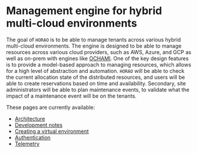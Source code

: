 # Management engine for hybrid multi-cloud environments

The goal of `HORAO` is to be able to manage tenants across various hybrid multi-cloud environments. The engine is designed to be able to manage resources across various cloud providers, such as AWS, Azure, and GCP as well as on-prem with engines like [OCHAMI](https://www.ochami.org).
One of the key design features is to provide a model-based approach to managing resources, which allows for a high level of abstraction and automation.
`HORAO` will be able to check the current allocation state of the distributed resources, and users will be able to create reservations based on time and availability.
Secondary, site administrators will be able to plan maintenance events, to validate what the impact of a maintenance event will be on the tenants. 


These pages are currently available:
- [Architecture](./Architecture.md)
- [Development notes](./Development.md)
- [Creating a virtual environment](./CreateVirtualEnv.md)
- [Authentication](./Authentication.md)
- [Telemetry](./Telemetry.md)
